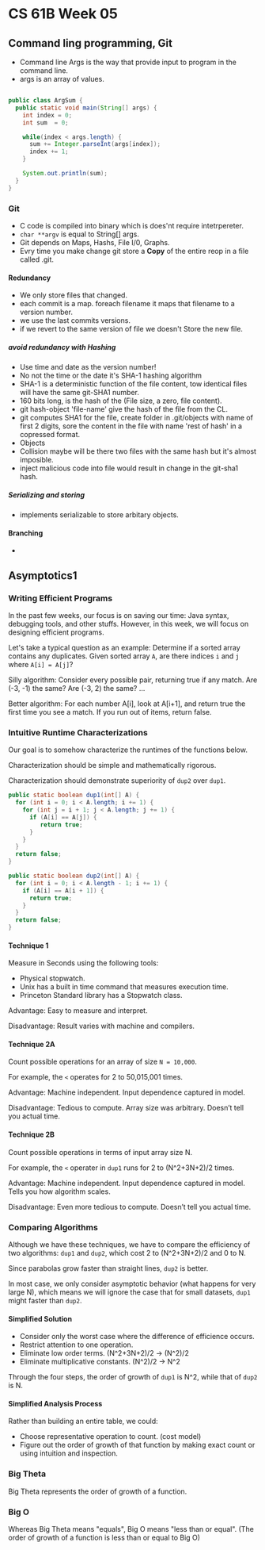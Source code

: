 # CS 61B Week 05 

## Command ling programming, Git 
- Command line Args is the way that provide input to program in the command line. 
- args is an array of values.

```java 

public class ArgSum { 
  public static void main(String[] args) { 
    int index = 0; 
    int sum  = 0; 

    while(index < args.length) { 
      sum += Integer.parseInt(args[index]); 
      index += 1; 
    }

    System.out.println(sum);
  }
}
```


### Git 
- C code is compiled into binary which is does'nt require intetrpereter. 
- ``` char **argv ``` is equal to String[] args. 
- Git depends on Maps, Hashs, File I/0, Graphs. 
- Evry time you make change git store a **Copy** of the entire reop in a file called .git.

#### Redundancy 
- We only store files that changed. 
- each commit is a map. foreach filename it maps that filename to  a version number. 
- we use the last commits versions. 
- if we revert to the same version of file we doesn't Store the new file. 
##### avoid redundancy with Hashing 
- Use time and date as the version number!  
- No not the time or the date it's SHA-1 hashing algorithm 
- SHA-1 is a deterministic function of the file content, tow identical files will have the same git-SHA1 number. 
- 160 bits long, is the hash of the (File size, a zero, file content).
- git hash-object 'file-name' give the hash of the file from the CL.
- git computes SHA1 for the file, create folder in .git/objects with name of first 2 digits, sore the content in the file with name 'rest of hash' in a copressed format.
- Objects 
- Collision maybe will be there two files with the same hash but it's almost imposible. 
- inject malicious code into file would result in change in the git-sha1 hash. 

##### Serializing and storing 
- implements serializable to store arbitary objects. 

#### Branching 
- 
## Asymptotics1

### Writing Efficient Programs

In the past few weeks, our focus is on saving our time: Java syntax, debugging tools, and other stuffs. However, in this week, we will focus on designing efficient programs. 

Let's take a typical question as an example: Determine if a sorted array contains any duplicates.
Given sorted array `A`, are there indices `i` and `j` where `A[i] = A[j]`?

Silly algorithm: Consider every possible pair, returning true if any match.
Are (-3, -1) the same? Are (-3, 2) the same? ...

Better algorithm: For each number A[i], look at A[i+1], and return true the first time you see a match. If you run out of items, return false.

### Intuitive Runtime Characterizations

Our goal is to somehow characterize the runtimes of the functions below.

Characterization should be simple and mathematically rigorous.

Characterization should demonstrate superiority of `dup2` over `dup1`.

```java
public static boolean dup1(int[] A) {
  for (int i = 0; i < A.length; i += 1) {
    for (int j = i + 1; j < A.length; j += 1) {
      if (A[i] == A[j]) {
         return true;
      }
    }
  }
  return false;
}

public static boolean dup2(int[] A) {
  for (int i = 0; i < A.length - 1; i += 1) {
    if (A[i] == A[i + 1]) { 
      return true; 
    }
  }
  return false;
}
```

#### Technique 1

Measure in Seconds using the following tools:

*  Physical stopwatch.
* Unix has a built in time command that measures execution time.
* Princeton Standard library has a Stopwatch class.

Advantage: Easy to measure and interpret.

Disadvantage: Result varies with machine and compilers.

#### Technique 2A

Count possible operations for an array of size `N = 10,000`.

For example, the `<` operates for 2 to 50,015,001 times.

Advantage: Machine independent. Input dependence captured in model. 

Disadvantage: Tedious to compute. Array size was arbitrary. Doesn’t tell you actual time.

#### Technique 2B

Count possible operations in terms of input array size N.

For example, the `<` operater in `dup1` runs for 2 to (N^2+3N+2)/2 times.

Advantage: Machine independent. Input dependence captured in model. Tells you how algorithm scales.

Disadvantage: Even more tedious to compute. Doesn’t tell you actual time.

### Comparing Algorithms

Although we have these techniques, we have to compare the efficiency of two algorithms: `dup1` and `dup2`, which cost 2 to (N^2+3N+2)/2 and 0 to N.

Since parabolas grow faster than straight lines, `dup2` is better.

In most case, we only consider asymptotic behavior (what happens for very large N), which means we will ignore the case that for small datasets, `dup1` might faster than `dup2`.

#### Simplified Solution

* Consider only the worst case where the difference of efficience occurs.
* Restrict attention to one operation.
* Eliminate low order terms. (N^2+3N+2)/2 -> (N^2)/2
* Eliminate multiplicative constants. (N^2)/2 -> N^2

Through the four steps, the order of growth of `dup1` is N^2, while that of `dup2` is N.

#### Simplified Analysis Process

Rather than building an entire table, we could:

* Choose representative operation to count. (cost model)
* Figure out the order of growth of that function by making exact count or using intuition and inspection.

### Big Theta

Big Theta represents the order of growth of a function.

### Big O

Whereas Big Theta means "equals", Big O means "less than or equal". (The order of growth of a function is less than or equal to Big O)
